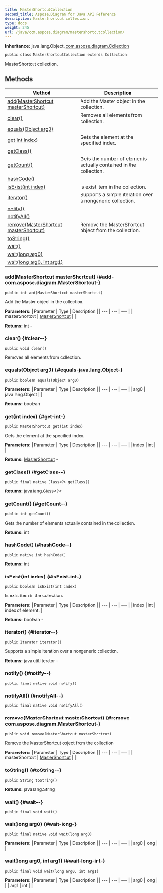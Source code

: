 ```yaml
---
title: MasterShortcutCollection
second_title: Aspose.Diagram for Java API Reference
description: MasterShortcut collection.
type: docs
weight: 245
url: /java/com.aspose.diagram/mastershortcutcollection/
---
```


**Inheritance:**
java.lang.Object, [com.aspose.diagram.Collection](../../com.aspose.diagram/collection)
```
public class MasterShortcutCollection extends Collection
```

MasterShortcut collection.
## Methods

| Method | Description |
| --- | --- |
| [add(MasterShortcut masterShortcut)](#add-com.aspose.diagram.MasterShortcut-) | Add the Master object in the collection. |
| [clear()](#clear--) | Removes all elements from collection. |
| [equals(Object arg0)](#equals-java.lang.Object-) |  |
| [get(int index)](#get-int-) | Gets the element at the specified index. |
| [getClass()](#getClass--) |  |
| [getCount()](#getCount--) | Gets the number of elements actually contained in the collection. |
| [hashCode()](#hashCode--) |  |
| [isExist(int index)](#isExist-int-) | Is exist item in the collection. |
| [iterator()](#iterator--) | Supports a simple iteration over a nongeneric collection. |
| [notify()](#notify--) |  |
| [notifyAll()](#notifyAll--) |  |
| [remove(MasterShortcut masterShortcut)](#remove-com.aspose.diagram.MasterShortcut-) | Remove the MasterShortcut object from the collection. |
| [toString()](#toString--) |  |
| [wait()](#wait--) |  |
| [wait(long arg0)](#wait-long-) |  |
| [wait(long arg0, int arg1)](#wait-long-int-) |  |
### add(MasterShortcut masterShortcut) {#add-com.aspose.diagram.MasterShortcut-}
```
public int add(MasterShortcut masterShortcut)
```


Add the Master object in the collection.

**Parameters:**
| Parameter | Type | Description |
| --- | --- | --- |
| masterShortcut | [MasterShortcut](../../com.aspose.diagram/mastershortcut) |  |

**Returns:**
int - 
### clear() {#clear--}
```
public void clear()
```


Removes all elements from collection.

### equals(Object arg0) {#equals-java.lang.Object-}
```
public boolean equals(Object arg0)
```




**Parameters:**
| Parameter | Type | Description |
| --- | --- | --- |
| arg0 | java.lang.Object |  |

**Returns:**
boolean
### get(int index) {#get-int-}
```
public MasterShortcut get(int index)
```


Gets the element at the specified index.

**Parameters:**
| Parameter | Type | Description |
| --- | --- | --- |
| index | int |  |

**Returns:**
[MasterShortcut](../../com.aspose.diagram/mastershortcut) - 
### getClass() {#getClass--}
```
public final native Class<?> getClass()
```




**Returns:**
java.lang.Class<?>
### getCount() {#getCount--}
```
public int getCount()
```


Gets the number of elements actually contained in the collection.

**Returns:**
int
### hashCode() {#hashCode--}
```
public native int hashCode()
```




**Returns:**
int
### isExist(int index) {#isExist-int-}
```
public boolean isExist(int index)
```


Is exist item in the collection.

**Parameters:**
| Parameter | Type | Description |
| --- | --- | --- |
| index | int | index of element. |

**Returns:**
boolean - 
### iterator() {#iterator--}
```
public Iterator iterator()
```


Supports a simple iteration over a nongeneric collection.

**Returns:**
java.util.Iterator - 
### notify() {#notify--}
```
public final native void notify()
```




### notifyAll() {#notifyAll--}
```
public final native void notifyAll()
```




### remove(MasterShortcut masterShortcut) {#remove-com.aspose.diagram.MasterShortcut-}
```
public void remove(MasterShortcut masterShortcut)
```


Remove the MasterShortcut object from the collection.

**Parameters:**
| Parameter | Type | Description |
| --- | --- | --- |
| masterShortcut | [MasterShortcut](../../com.aspose.diagram/mastershortcut) |  |

### toString() {#toString--}
```
public String toString()
```




**Returns:**
java.lang.String
### wait() {#wait--}
```
public final void wait()
```




### wait(long arg0) {#wait-long-}
```
public final native void wait(long arg0)
```




**Parameters:**
| Parameter | Type | Description |
| --- | --- | --- |
| arg0 | long |  |

### wait(long arg0, int arg1) {#wait-long-int-}
```
public final void wait(long arg0, int arg1)
```




**Parameters:**
| Parameter | Type | Description |
| --- | --- | --- |
| arg0 | long |  |
| arg1 | int |  |

